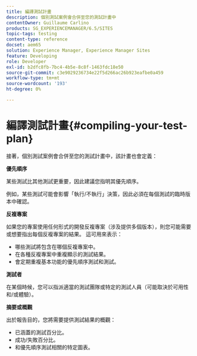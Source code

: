 ```yaml
---
title: 編譯測試計畫
description: 個別測試案例會合併至您的測試計畫中
contentOwner: Guillaume Carlino
products: SG_EXPERIENCEMANAGER/6.5/SITES
topic-tags: testing
content-type: reference
docset: aem65
solution: Experience Manager, Experience Manager Sites
feature: Developing
role: Developer
exl-id: b2dfc8fb-7bc4-4b5e-8c8f-1463fdc18e50
source-git-commit: c3e9029236734e22f5d266ac26b923eafbe0a459
workflow-type: tm+mt
source-wordcount: '193'
ht-degree: 0%

---
```


# 編譯測試計畫{#compiling-your-test-plan}

接著，個別測試案例會合併至您的測試計畫中，該計畫也會定義：

**優先順序**

某些測試比其他測試更重要，因此建議您指明其優先順序。

例如，某些測試可能會影響「執行/不執行」決策，因此必須在每個測試的臨時版本中確認。

**反複專案**

如果您的專案使用任何形式的開發反複專案（涉及提供多個版本），則您可能需要或想要指出每個反複專案的結果。 這可用來表示：

* 哪些測試將包含在哪個反複專案中。
* 在各種反複專案中重複顯示的測試結果。
* 會定期重複基本功能的優先順序測試和測試。

**測試者**

在某個時候，您可以指派適當的測試團隊或特定的測試人員（可能取決於可用性和/或體驗）。

**摘要或概觀**

出於報告目的，您將需要提供測試結果的概觀：

* 已涵蓋的測試百分比。
* 成功/失敗百分比。
* 和優先順序測試相關的特定圖表。
